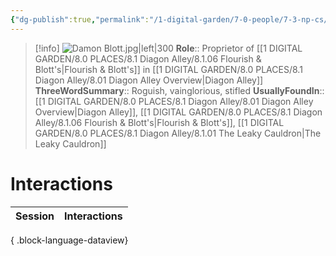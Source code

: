 ```yaml
---
{"dg-publish":true,"permalink":"/1-digital-garden/7-0-people/7-3-np-cs/damon-blott/","tags":["#person","#diagon-alley","#diagon-alley-resident","#shopkeeper"]}
---
```


>[!info] 
>![Damon Blott.jpg|left|300](/img/user/1%20DIGITAL%20GARDEN/7.0%20PEOPLE/7.3%20NPCs/Headshots/Damon%20Blott.jpg)
>**Role**:: Proprietor of [[1 DIGITAL GARDEN/8.0 PLACES/8.1 Diagon Alley/8.1.06 Flourish & Blott's\|Flourish & Blott's]] in [[1 DIGITAL GARDEN/8.0 PLACES/8.1 Diagon Alley/8.01 Diagon Alley Overview\|Diagon Alley]]
>**ThreeWordSummary**:: Roguish, vainglorious, stifled
>**UsuallyFoundIn**:: [[1 DIGITAL GARDEN/8.0 PLACES/8.1 Diagon Alley/8.01 Diagon Alley Overview\|Diagon Alley]], [[1 DIGITAL GARDEN/8.0 PLACES/8.1 Diagon Alley/8.1.06 Flourish & Blott's\|Flourish & Blott's]], [[1 DIGITAL GARDEN/8.0 PLACES/8.1 Diagon Alley/8.1.01 The Leaky Cauldron\|The Leaky Cauldron]]

# Interactions

| Session | Interactions |
| ------- | ------------ |

{ .block-language-dataview}
